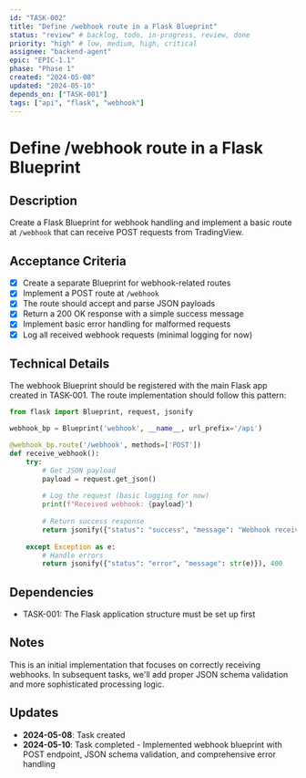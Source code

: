 ```yaml
---
id: "TASK-002"
title: "Define /webhook route in a Flask Blueprint"
status: "review" # backlog, todo, in-progress, review, done
priority: "high" # low, medium, high, critical
assignee: "backend-agent"
epic: "EPIC-1.1"
phase: "Phase 1"
created: "2024-05-08"
updated: "2024-05-10"
depends_on: ["TASK-001"]
tags: ["api", "flask", "webhook"]
---
```


# Define /webhook route in a Flask Blueprint

## Description
Create a Flask Blueprint for webhook handling and implement a basic route at `/webhook` that can receive POST requests from TradingView.

## Acceptance Criteria
- [x] Create a separate Blueprint for webhook-related routes
- [x] Implement a POST route at `/webhook`
- [x] The route should accept and parse JSON payloads
- [x] Return a 200 OK response with a simple success message
- [x] Implement basic error handling for malformed requests
- [x] Log all received webhook requests (minimal logging for now)

## Technical Details
The webhook Blueprint should be registered with the main Flask app created in TASK-001. The route implementation should follow this pattern:

```python
from flask import Blueprint, request, jsonify

webhook_bp = Blueprint('webhook', __name__, url_prefix='/api')

@webhook_bp.route('/webhook', methods=['POST'])
def receive_webhook():
    try:
        # Get JSON payload
        payload = request.get_json()
        
        # Log the request (basic logging for now)
        print(f"Received webhook: {payload}")
        
        # Return success response
        return jsonify({"status": "success", "message": "Webhook received"}), 200
        
    except Exception as e:
        # Handle errors
        return jsonify({"status": "error", "message": str(e)}), 400
```

## Dependencies
- TASK-001: The Flask application structure must be set up first

## Notes
This is an initial implementation that focuses on correctly receiving webhooks. In subsequent tasks, we'll add proper JSON schema validation and more sophisticated processing logic.

## Updates
- **2024-05-08**: Task created
- **2024-05-10**: Task completed - Implemented webhook blueprint with POST endpoint, JSON schema validation, and comprehensive error handling 